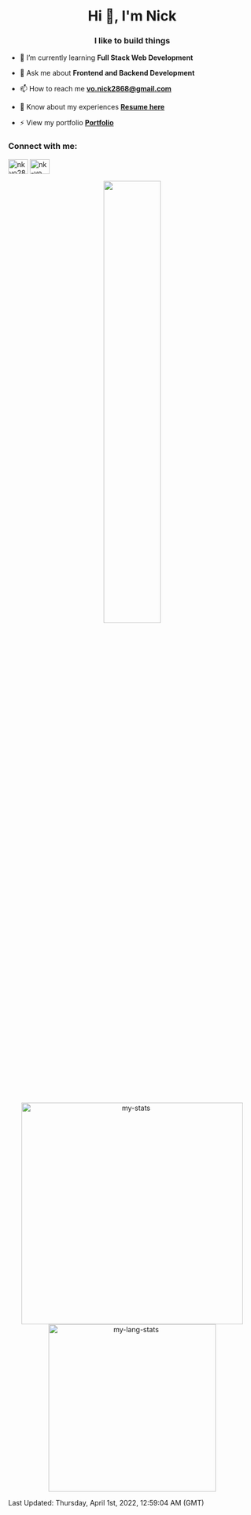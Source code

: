 <h1 align="center">Hi 👋, I'm Nick</h1>
<h3 align="center">I like to build things</h3>

- 🌱 I’m currently learning **Full Stack Web Development**

- 💬 Ask me about **Frontend and Backend Development**

- 📫 How to reach me **vo.nick2868@gmail.com**

- 📄 Know about my experiences [**Resume here**](https://drive.google.com/file/d/1edaD6-Kg4J4NHSismcqsFXyBox19kQEA/view)

- ⚡ View my portfolio [**Portfolio**](https://nickvo.dev)

<h3 align="left">Connect with me:</h3>
<p align="left">
<a href="https://twitter.com/nkvo28" target="blank"><img align="center" src="https://cdn.jsdelivr.net/npm/simple-icons@3.0.1/icons/twitter.svg" alt="nkvo28" height="30" width="40" /></a>
<a href="https://linkedin.com/in/nk-vo" target="blank"><img align="center" src="https://cdn.jsdelivr.net/npm/simple-icons@3.0.1/icons/linkedin.svg" alt="nk-vo" height="30" width="40" /></a>
</p>

<p align="center">
<a href="https://github-readme-stats.vercel.app/api?username=nk-vo&count_private=true&show_icons=true&include_all_commits=false&hide_border=true&hide_title=true">
  <img width="48%"  src="https://github-readme-stats.vercel.app/api?username=nk-vo&count_private=true&show_icons=true&include_all_commits=false&hide_border=true&hide_title=true" />
</a>
<a href="https://github-readme-streak-stats.herokuapp.com/?user=nk-vo&hide_border=true">
  <img width="450" align="center" src="https://github-readme-stats.vercel.app/api/?username=nk-vo&count_private=true&show_icons=true&line_height=22" alt="my-stats" />
  <img width="340" align="center" src="https://github-readme-stats.vercel.app/api/top-langs/?username=nk-vo&count_private=true&show_icons=true&layout=compact&line_height=27" alt="my-lang-stats" />
</a>
</p>

<!--RECENT_ACTIVITY:last_update-->
Last Updated: Thursday, April 1st, 2022, 12:59:04 AM (GMT)
<!--RECENT_ACTIVITY:last_update_end-->
<!--RECENT_ACTIVITY:start-->

<!-- 1. ⭐ Starred [charlax/professional-programming](https://github.com/charlax/professional-programming)
2. ⭐ Starred [danistefanovic/build-your-own-x](https://github.com/danistefanovic/build-your-own-x)
3. ⭐ Starred [amiryousefi/telegram-analysis](https://github.com/amiryousefi/telegram-analysis)
4. ⭐ Starred [donnemartin/system-design-primer](https://github.com/donnemartin/system-design-primer)
5. 📔 Created new repository [ELEC291-Electrical-Engineering-Design-Studio](https://github.com/nk-vo/ELEC291-Electrical-Engineering-Design-Studio) -->
<!--RECENT_ACTIVITY:end-->

<!-- ![Alt Text](https://github.com/nk-vo/nk-vo/blob/output/github-contribution-grid-snake.gif)

![Metrics](https://github.com/nk-vo/nk-vo/blob/main/github-metrics.svg) -->
